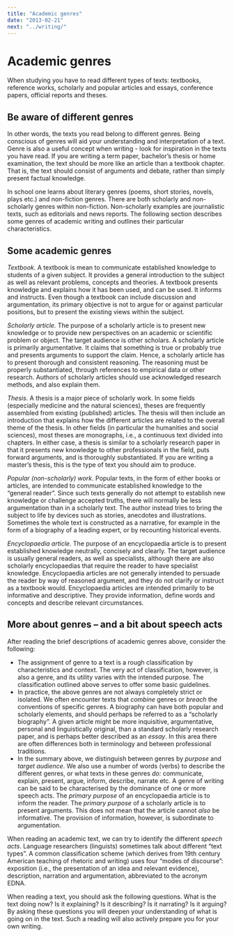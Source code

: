 ```yaml
---
title: "Academic genres"
date: "2013-02-21"
next: "../writing/"
---
```


# Academic genres

When studying you have to read different types of texts: textbooks, reference works, scholarly and popular articles and essays, conference papers, official reports and theses.

## Be aware of different genres

In other words, the texts you read belong to different genres. Being conscious of genres will aid your understanding and interpretation of a text. Genre is also a useful concept when writing - look for inspiration in the texts you have read. If you are writing a term paper, bachelor’s thesis or home examination, the text should be more like an article than a textbook chapter. That is, the text should consist of arguments and debate, rather than simply present factual knowledge.

In school one learns about literary genres (poems, short stories, novels, plays etc.) and non-fiction genres. There are both scholarly and non-scholarly genres within non-fiction. Non-scholarly examples are journalistic texts, such as editorials and news reports. The following section describes some genres of academic writing and outlines their particular characteristics.

## Some academic genres

_Textbook._ A textbook is mean to communicate established knowledge to students of a given subject. It provides a general introduction to the subject as well as relevant problems, concepts and theories. A textbook presents knowledge and explains how it has been used, and can be used. It informs and instructs. Even though a textbook can include discussion and argumentation, its primary objective is not to argue for or against particular positions, but to present the existing views within the subject.

_Scholarly article._ The purpose of a scholarly article is to present new knowledge or to provide new perspectives on an academic or scientific problem or object. The target audience is other scholars. A scholarly article is primarily argumentative. It claims that something is true or probably true and presents arguments to support the claim. Hence, a scholarly article has to present thorough and consistent reasoning. The reasoning must be properly substantiated, through references to empirical data or other research. Authors of scholarly articles should use acknowledged research methods, and also explain them.

_Thesis_. A thesis is a major piece of scholarly work. In some fields (especially medicine and the natural sciences), theses are frequently assembled from existing (published) articles. The thesis will then include an introduction that explains how the different articles are related to the overall theme of the thesis. In other fields (in particular the humanities and social sciences), most theses are monographs, i.e., a continuous text divided into chapters. In either case, a thesis is similar to a scholarly research paper in that it presents new knowledge to other professionals in the field, puts forward arguments, and is thoroughly substantiated. If you are writing a master’s thesis, this is the type of text you should aim to produce.

_Popular (non-scholarly) work_. Popular texts, in the form of either books or articles, are intended to communicate established knowledge to the “general reader”. Since such texts generally do not attempt to establish new knowledge or challenge accepted truths, there will normally be less argumentation than in a scholarly text. The author instead tries to bring the subject to life by devices such as stories, anecdotes and illustrations. Sometimes the whole text is constructed as a narrative, for example in the form of a biography of a leading expert, or by recounting historical events.

_Encyclopaedia article_. The purpose of an encyclopaedia article is to present established knowledge neutrally, concisely and clearly. The target audience is usually general readers, as well as specialists, although there are also scholarly encyclopaedias that require the reader to have specialist knowledge. Encyclopaedia articles are not generally intended to persuade the reader by way of reasoned argument, and they do not clarify or instruct as a textbook would. Encyclopaedia articles are intended primarily to be informative and descriptive. They provide information, define words and concepts and describe relevant circumstances.

## More about genres – and a bit about speech acts

After reading the brief descriptions of academic genres above, consider the following:

- The assignment of genre to a text is a rough classification by characteristics and context. The very act of classification, however, is also a genre, and its utility varies with the intended purpose. The classification outlined above serves to offer some basic guidelines.
- In practice, the above genres are not always completely strict or isolated. We often encounter texts that _combine_ genres or _breach_ the conventions of specific genres. A biography can have both popular and scholarly elements, and should perhaps be referred to as a “scholarly biography”. A given article might be more inquisitive, argumentative, personal and linguistically original, than a standard scholarly research paper, and is perhaps better described as an _essay_. In this area there are often differences both in terminology and between professional traditions.
- In the summary above, we distinguish between genres by _purpose_ and _target audience_. We also use a number of words (verbs) to describe the different genres, or what texts in these genres _do:_ communicate, explain, present, argue, inform, describe, narrate etc. A genre of writing can be said to be characterised by the dominance of one or more speech acts. The _primary purpose_ of an encyclopaedia article is to inform the reader. The _primary purpose_ of a scholarly article is to present arguments. This does not mean that the article cannot _also_ be informative. The provision of information, however, is subordinate to argumentation.

When reading an academic text, we can try to identify the different _speech acts_. Language researchers (linguists) sometimes talk about different “text types”. A common classification scheme (which derives from 19th century American teaching of rhetoric and writing) uses four “modes of discourse”: exposition (i.e., the presentation of an idea and relevant evidence), description, narration and argumentation, abbreviated to the acronym EDNA.

When reading a text, you should ask the following questions. What is the text doing now? Is it explaining? Is it describing? Is it narrating? Is it arguing? By asking these questions you will deepen your understanding of what is going on in the text. Such a reading will also actively prepare you for your own writing.

